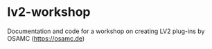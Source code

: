 # lv2-workshop
Documentation and code for a workshop on creating LV2 plug-ins by OSAMC (https://osamc.de)
